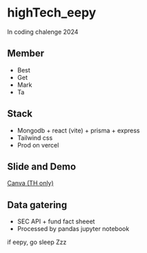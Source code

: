 # highTech_eepy
In coding chalenge 2024

## Member
* Best 
* Get
* Mark
* Ta

## Stack
* Mongodb + react (vite) + prisma + express
* Tailwind css
* Prod on vercel

## Slide and Demo
[Canva (TH only)](https://www.canva.com/design/DAGAaMm282c/8asl-h4vOG2LsqT5F6eJPw/edit?utm_content=DAGAaMm282c&utm_campaign=designshare&utm_medium=link2&utm_source=sharebutton)

## Data gatering
* SEC API + fund fact sheeet
* Processed by pandas jupyter notebook

if eepy, go sleep Zzz
